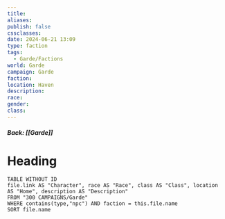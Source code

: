 ```yaml
---
title: 
aliases: 
publish: false
cssclasses: 
date: 2024-06-21 13:09
type: faction
tags:
  - Garde/Factions
world: Garde
campaign: Garde
faction: 
location: Haven
description: 
race: 
gender: 
class:
---
```

##### Back: [[Garde]]
# Heading


```dataview
TABLE WITHOUT ID
file.link AS "Character", race AS "Race", class AS "Class", location AS "Home", description AS "Description"
FROM "300 CAMPAIGNS/Garde"
WHERE contains(type,"npc") AND faction = this.file.name
SORT file.name
```